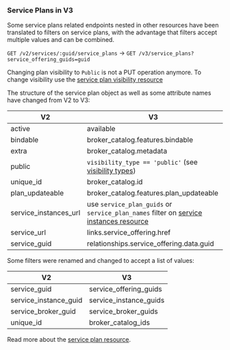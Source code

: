 ### Service Plans in V3

Some service plans related endpoints nested in other resources have been translated to filters on service plans, with the advantage that filters accept multiple values and can be combined.

`GET /v2/services/:guid/service_plans` -> `GET /v3/service_plans?service_offering_guids=guid`

Changing plan visibility to `Public` is not a PUT operation anymore. To change visibility use the [service plan visibility resource](#service-plan-visibility)

The structure of the service plan object as well as some attribute names have changed from V2 to V3:

|**V2**|**V3**|
|---|---|
active | available
bindable | broker_catalog.features.bindable
extra | broker_catalog.metadata
public | `visibility_type == 'public'` (see [visibility types](#list-of-visibility-types))
unique_id | broker_catalog.id
plan_updateable | broker_catalog.features.plan_updateable
service_instances_url |  use `service_plan_guids` or `service_plan_names` filter on [service instances resource](#service-instances)
service_url | links.service_offering.href
service_guid | relationships.service_offering.data.guid

Some filters were renamed and changed to accept a list of values:

|**V2**|**V3**|
|---|---|
service_guid | service_offering_guids
service_instance_guid | service_instance_guids
service_broker_guid | service_broker_guids
unique_id | broker_catalog_ids

Read more about the [service plan resource](#service-plans).
